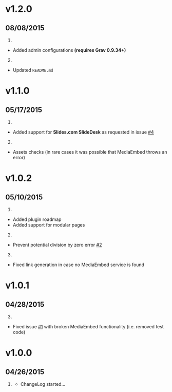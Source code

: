 # v1.2.0
## 08/08/2015

1. [](#new)
  * Added admin configurations **(requires Grav 0.9.34+)**
2. [](#improved)
  * Updated `README.md`

# v1.1.0
## 05/17/2015

1. [](#new)
  * Added support for **Slides.com SlideDesk** as requested in issue [#4](https://github.com/Sommerregen/grav-plugin-mediaembed/issues/4)
2. [](#improved)
  * Assets checks (in rare cases it was possible that MediaEmbed throws an error)

# v1.0.2
## 05/10/2015

1. [](#new)
  * Added plugin roadmap
  * Added support for modular pages
2. [](#improved)
  * Prevent potential division by zero error [#2](https://github.com/Sommerregen/grav-plugin-mediaembed/pull/2)
3. [](#bugfix)
  * Fixed link generation in case no MediaEmbed service is found

# v1.0.1
## 04/28/2015

3. [](#bugfix)
  * Fixed issue [#1](https://github.com/Sommerregen/grav-plugin-mediaembed/issues/1) with broken MediaEmbed functionality (i.e. removed test code)

# v1.0.0
## 04/26/2015

1. [](#new)
    * ChangeLog started...
